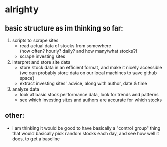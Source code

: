 alrighty
========

## basic structure as im thinking so far:
1. scripts to scrape sites
    * read actual data of stocks from somewhere  
        (how often? hourly? daily? and how many/what stocks?)
    * scrape investing sites
2. interpret and store site data
    * store stock data in an efficient format, and make it nicely accessible  
        (we can probably store data on our local machines to save github space)
    * extract investing sites' advice, along with author, date & time
3. analyze data
    * look at basic stock performance data, look for trends and patterns
    * see which investing sites and authors are accurate for which stocks


## other:
* i am thinking it would be good to have basically a "control group" thing that would basically pick random stocks each day, and see how well it does, to get a baseline
